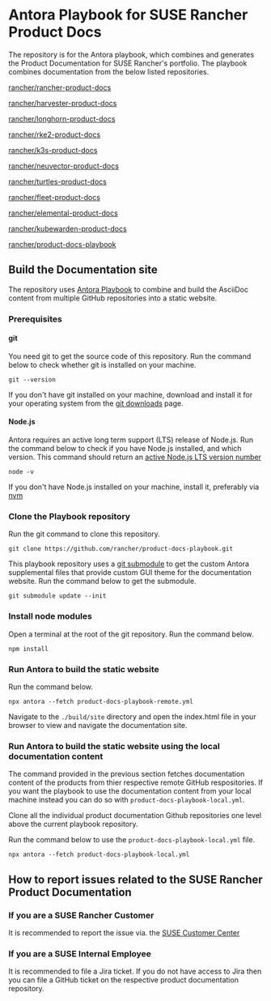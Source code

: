 # Antora Playbook for SUSE Rancher Product Docs

The repository is for the Antora playbook, which combines and generates the Product Documentation for SUSE Rancher's portfolio. The playbook combines documentation from the below listed repositories.

[rancher/rancher-product-docs](https://github.com/rancher/rancher-product-docs)

[rancher/harvester-product-docs](https://github.com/rancher/harvester-product-docs)

[rancher/longhorn-product-docs](https://github.com/rancher/longhorn-product-docs)

[rancher/rke2-product-docs](https://github.com/rancher/rke2-product-docs)

[rancher/k3s-product-docs](https://github.com/rancher/k3s-product-docs)

[rancher/neuvector-product-docs](https://github.com/rancher/neuvector-product-docs)

[rancher/turtles-product-docs](https://github.com/rancher/turtles-product-docs)

[rancher/fleet-product-docs](https://github.com/rancher/fleet-product-docs)

[rancher/elemental-product-docs](https://github.com/rancher/elemental-product-docs)

[rancher/kubewarden-product-docs](https://github.com/rancher/kubewarden-product-docs)

[rancher/product-docs-playbook](https://github.com/rancher/product-docs-playbook)

## Build the Documentation site

The repository uses [Antora Playbook](https://docs.antora.org/antora/latest/) to combine and build the AsciiDoc content from multiple GitHub repositories into a static website.

### Prerequisites

#### git

You need git to get the source code of this repository. Run the command below to check whether git is installed on your machine.

```
git --version
```

If you don't have git installed on your machine, download and install it for your operating system from the [git downloads](https://git-scm.com/downloads) page.

#### Node.js

Antora requires an active long term support (LTS) release of Node.js. Run the command below to check if you have Node.js installed, and which version. This command should return an [active Node.js LTS version number](https://nodejs.org/en/about/releases/)

```
node -v
```

If you don't have Node.js installed on your machine, install it, preferably via [nvm](https://github.com/nvm-sh/nvm)

### Clone the Playbook repository

Run the git command to clone this repository.

```
git clone https://github.com/rancher/product-docs-playbook.git
```

This playbook repository uses a [git submodule](https://git-scm.com/book/en/v2/Git-Tools-Submodules) to get the custom Antora supplemental files that provide custom GUI theme for the documentation website. Run the command below to get the submodule.

```
git submodule update --init
```

### Install node modules

Open a terminal at the root of the git repository. Run the command below.

```
npm install
```

### Run Antora to build the static website

Run the command below.

```
npx antora --fetch product-docs-playbook-remote.yml
```

Navigate to the `./build/site` directory and open the index.html file in your browser to view and navigate the documentation site.

### Run Antora to build the static website using the local documentation content

The command provided in the previous section fetches documentation content of the products from thier respective remote GitHub respositories. If you want the playbook to use the documentation content from your local machine instead you can do so with `product-docs-playbook-local.yml`.

Clone all the individual product documentation Github repositories one level above the current playbook repository.

Run the command below to use the `product-docs-playbook-local.yml` file.

```
npx antora --fetch product-docs-playbook-local.yml
```

## How to report issues related to the SUSE Rancher Product Documentation

### If you are a SUSE Rancher Customer

It is recommended to report the issue via. the [SUSE Customer Center](https://scc.suse.com/)

### If you are a SUSE Internal Employee

It is recommended to file a Jira ticket. If you do not have access to Jira then you can file a GitHub ticket on the respective product documentation repository.
